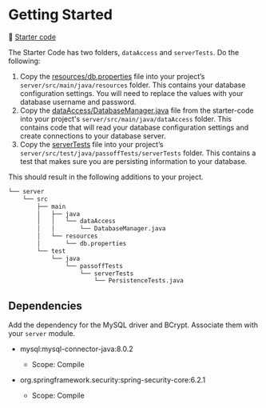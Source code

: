 # Getting Started

📁 [Starter code](starter-code)

The Starter Code has two folders, `dataAccess` and `serverTests`. Do the following:

1. Copy the [resources/db.properties](starter-code/resources/db.properties) file into your project’s `server/src/main/java/resources` folder. This contains your database configuration settings. You will need to replace the values with your database username and password.
1. Copy the [dataAccess/DatabaseManager.java](starter-code/dataAccess/DatabaseManager.java) file from the starter-code into your project's `server/src/main/java/dataAccess` folder. This contains code that will read your database configuration settings and create connections to your database server.
1. Copy the [serverTests](starter-code/serverTests/PersistenceTests.java) file into your project’s `server/src/test/java/passoffTests/serverTests` folder. This contains a test that makes sure you are persisting information to your database.

This should result in the following additions to your project.

```txt
└── server
    └── src
        ├── main
        │   ├── java
        │   │   └── dataAccess
        │   │       └── DatabaseManager.java
        │   └── resources
        │       └── db.properties
        └── test
            └── java
                └── passoffTests
                    └── serverTests
                        └── PersistenceTests.java
```

## Dependencies

Add the dependency for the MySQL driver and BCrypt. Associate them with your `server` module.

- mysql:mysql-connector-java:8.0.2

  - Scope: Compile

- org.springframework.security:spring-security-core:6.2.1

  - Scope: Compile
